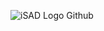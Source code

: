 ![iSAD Logo Github](https://github.com/sirx2713/C-/assets/122817303/d900feb3-8f61-4396-bfc2-1ce535298db3)
